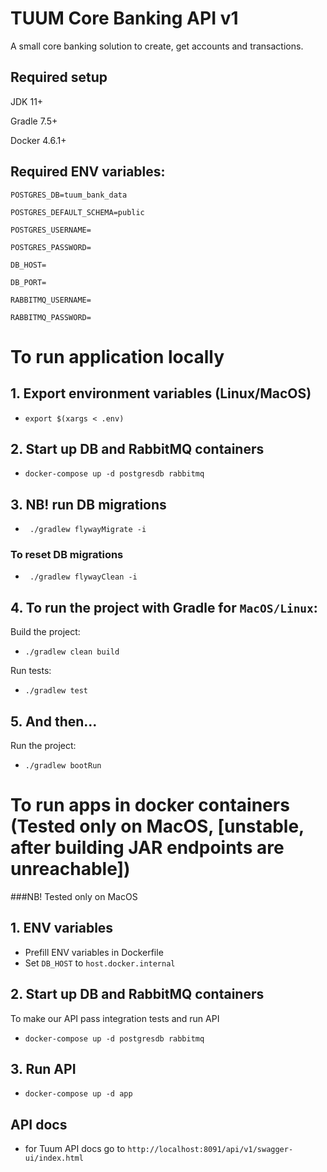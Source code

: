 # TUUM Core Banking API v1

A small core banking solution to create, get accounts and transactions.

## Required setup
JDK 11+

Gradle 7.5+

Docker 4.6.1+

## Required ENV variables:

`POSTGRES_DB=tuum_bank_data`

`POSTGRES_DEFAULT_SCHEMA=public`

`POSTGRES_USERNAME=`

`POSTGRES_PASSWORD=`

`DB_HOST=`

`DB_PORT=`

`RABBITMQ_USERNAME=`

`RABBITMQ_PASSWORD=`


# To run application locally

## 1. Export environment variables (Linux/MacOS)
* `export $(xargs < .env)`

## 2. Start up DB and RabbitMQ containers
* `docker-compose up -d postgresdb rabbitmq`

## 3. NB! run DB migrations
* ` ./gradlew flywayMigrate -i`

### To reset DB migrations
* ` ./gradlew flywayClean -i`

## 4. To run the project with Gradle for `MacOS/Linux`:
Build the project:
* `./gradlew clean build`

Run tests:
* `./gradlew test`

## 5. And then...
Run the project:
* `./gradlew bootRun`

# To run apps in docker containers (Tested only on MacOS, [unstable, after building JAR  endpoints are unreachable]) 

###NB!  Tested only on MacOS

## 1. ENV variables
* Prefill ENV variables in Dockerfile
* Set `DB_HOST` to `host.docker.internal`

## 2. Start up DB and RabbitMQ containers
To make our API pass integration tests and run API 
* `docker-compose up -d postgresdb rabbitmq`

## 3. Run API
* `docker-compose up -d app`

## API docs
* for Tuum API docs go to `http://localhost:8091/api/v1/swagger-ui/index.html`
